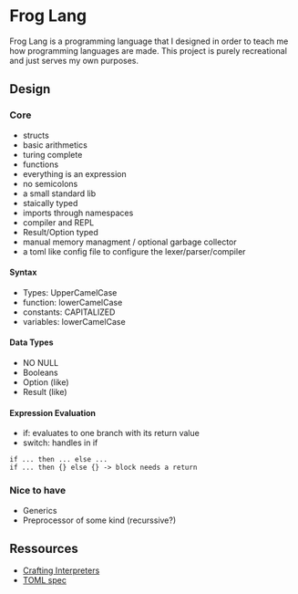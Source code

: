 # Frog Lang

Frog Lang is a programming language that I designed in order to teach me how programming languages are made.
This project is purely recreational and just serves my own purposes.  

## Design

### Core
- structs
- basic arithmetics
- turing complete
- functions
- everything is an expression
- no semicolons
- a small standard lib
- staically typed
- imports through namespaces
- compiler and REPL
- Result/Option typed
- manual memory managment / optional garbage collector
- a toml like config file to configure the lexer/parser/compiler

#### Syntax
- Types: UpperCamelCase
- function: lowerCamelCase
- constants: CAPITALIZED
- variables: lowerCamelCase

#### Data Types
- NO NULL
- Booleans
- Option (like)
- Result (like) 

#### Expression Evaluation
- if: evaluates to one branch with its return value
- switch: handles in if 
```
if ... then ... else ...
if ... then {} else {} -> block needs a return 
```


### Nice to have
- Generics
- Preprocessor of some kind (recurssive?)

## Ressources

- [Crafting Interpreters](https://craftinginterpreters.com)
- [TOML spec](https://toml.io/en/v1.0.0)
